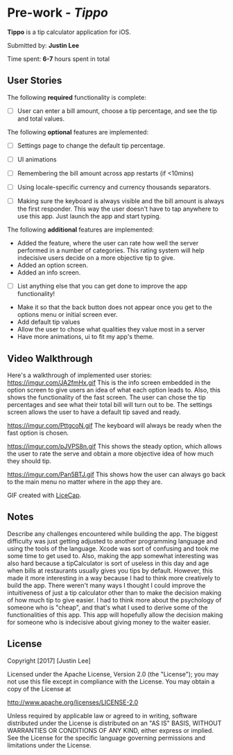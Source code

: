 # Pre-work - *Tippo*

**Tippo** is a tip calculator application for iOS.

Submitted by: **Justin Lee**

Time spent: **6-7** hours spent in total

## User Stories

The following **required** functionality is complete:

* [ ] User can enter a bill amount, choose a tip percentage, and see the tip and total values.

The following **optional** features are implemented:
* [ ] Settings page to change the default tip percentage.
* [ ] UI animations
* [ ] Remembering the bill amount across app restarts (if <10mins)
* [ ] Using locale-specific currency and currency thousands separators.
* [ ] Making sure the keyboard is always visible and the bill amount is always the first responder. This way the user doesn't have to tap anywhere to use this app. Just launch the app and start typing.


The following **additional** features are implemented:
- Added the feature, where the user can rate how well the server performed in a number of categories. This
  rating system will help indecisive users decide on a more objective tip to give.
- Added an option screen.
- Added an info screen.

- [ ] List anything else that you can get done to improve the app functionality!
- Make it so that the back button does not appear once you get to the options menu or initial screen ever.
- Add default tip values
- Allow the user to chose what qualities they value most in a server
- Have more animations, ui to fit my app's theme.

## Video Walkthrough 

Here's a walkthrough of implemented user stories:
https://imgur.com/JA2fmHx.gif This is the info screen embedded in the option screen to give users an idea of
what each option leads to. Also, this shows the functionality of the fast screen. The user can chose the tip
percentages and see what their total bill will turn out to be. The settings screen allows the user to have a 
default tip saved and ready.

https://imgur.com/PttgcoN.gif The keyboard will always be ready when the fast option is chosen.

https://imgur.com/pJVPS8n.gif This shows the steady option, which allows the user to rate the serve and obtain a 
more objective idea of how much they should tip.

https://imgur.com/Pan5BTJ.gif This shows how the user can always go back to the main menu no matter where in the 
app they are.


GIF created with [LiceCap](http://www.cockos.com/licecap/).

## Notes

Describe any challenges encountered while building the app.
The biggest difficulty was just getting adjusted to another programming language and using the tools of the language. Xcode was sort of confusing and took me some time to get used to. Also, making the app somewhat interesting was also hard because a tipCalculator is sort of useless in this day and age when bills at restaurants usually gives you tips by default. However, this made it more interesting in a way because I had to think more creatively to build the app. There weren't many ways I thought I could improve the intuitiveness of just a tip calculator other than to make the decision making of how much tip to give easier. I had to think more about the psychology of someone who is "cheap", and that's what I used to derive some of the functionalities of this app. This app will hopefully allow the decision making for someone who is indecisive about giving money to the waiter easier. 

## License

Copyright [2017] [Justin Lee]

Licensed under the Apache License, Version 2.0 (the "License");
you may not use this file except in compliance with the License.
You may obtain a copy of the License at

http://www.apache.org/licenses/LICENSE-2.0

Unless required by applicable law or agreed to in writing, software
distributed under the License is distributed on an "AS IS" BASIS,
WITHOUT WARRANTIES OR CONDITIONS OF ANY KIND, either express or implied.
See the License for the specific language governing permissions and
limitations under the License.
